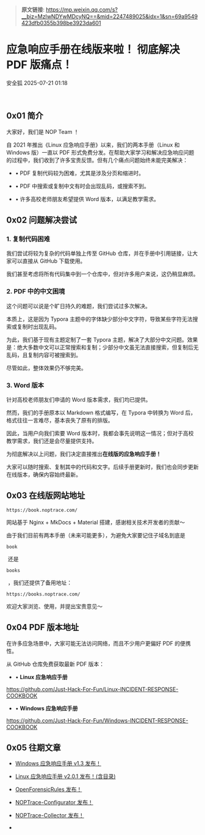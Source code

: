> **原文链接**: https://mp.weixin.qq.com/s?__biz=MzIwNDYwMDcyNQ==&mid=2247489025&idx=1&sn=69a9549423dfb0355b398be3923da601

#  应急响应手册在线版来啦！ 彻底解决 PDF 版痛点！  
 安全狐   2025-07-21 01:18  
  
   
  
## 0x01 简介  
  
大家好，我们是 NOP Team ！  
  
自 2021 年推出《Linux 应急响应手册》以来，我们的两本手册（Linux 和 Windows 版）一直以 PDF 形式免费分发。在帮助大家学习和解决应急响应问题的过程中，我们收到了许多宝贵反馈。但有几个痛点问题始终未能完美解决：  
- • PDF 复制代码较为困难，尤其是涉及分页和缩进时。  
  
- • PDF 中搜索或复制中文有时会出现乱码，或搜索不到。  
  
- • 许多高校老师朋友希望提供 Word 版本，以满足教学需求。  
  
## 0x02 问题解决尝试  
### 1. 复制代码困难  
  
我们尝试将较为复杂的代码单独上传至 GitHub 仓库，并在手册中引用链接，让大家可以直接从 GitHub 下载使用。  
  
我们甚至考虑将所有代码集中到一个仓库中，但对许多用户来说，这仍稍显麻烦。  
### 2. PDF 中的中文困境  
  
这个问题可以说是个旷日持久的难题，我们尝试过多次解决。  
  
本质上，这是因为 Typora 主题中的字体缺少部分中文字符，导致某些字符无法搜索或复制时出现乱码。  
  
为此，我们基于现有主题定制了一套 Typora 主题，解决了大部分中文问题。效果是：绝大多数中文可以正常搜索和复制；少部分中文虽无法直接搜索，但复制后无乱码，且复制内容可被搜索到。  
  
尽管如此，整体效果仍不够完美。  
### 3. Word 版本  
  
针对高校老师朋友们申请的 Word 版本需求，我们均已提供。  
  
然而，我们的手册原本以 Markdown 格式编写，在 Typora 中转换为 Word 后，格式往往一言难尽，基本丧失了原有的排版。  
  
因此，当用户向我们索要 Word 版本时，我都会事先说明这一情况；但对于高校教学需求，我们还是会尽量提供支持。  
  
为彻底解决以上问题，我们决定直接推出**在线版的应急响应手册！**  
  
大家可以随时搜索、复制其中的代码和文字。后续手册更新时，我们也会同步更新在线版本，确保内容始终最新。  
## 0x03 在线版网站地址  

```
https://book.noptrace.com/
```

  
  
  
网站基于 Nginx + MkDocs + Material 搭建，感谢相关技术开发者的贡献～  
  
由于我们目前有两本手册（未来可能更多），为避免大家要记住子域名到底是 
```
book
```

  
 还是 
```
books
```

  
 ，我们还提供了备用地址：  

```
https://books.noptrace.com/
```

  
欢迎大家浏览、使用，并提出宝贵意见～  
## 0x04 PDF 版本地址  
  
在许多应急场景中，大家可能无法访问网络，而且不少用户更偏好 PDF 的便携性。  
  
从 GitHub 仓库免费获取最新 PDF 版本：  
- • **Linux 应急响应手册**  
  
https://github.com/Just-Hack-For-Fun/Linux-INCIDENT-RESPONSE-COOKBOOK  
  
- • **Windows 应急响应手册**  
  
https://github.com/Just-Hack-For-Fun/Windows-INCIDENT-RESPONSE-COOKBOOK  
  
## 0x05 往期文章  
- [Windows 应急响应手册 v1.3 发布！](https://mp.weixin.qq.com/s?__biz=MzU1NDkwMzAyMg==&mid=2247502967&idx=1&sn=64d276c8878b4f1e2fa6f5773b2649ee&scene=21#wechat_redirect)  
  
  
- [Linux 应急响应手册 v2.0.1 发布！(含目录)](https://mp.weixin.qq.com/s?__biz=MzU1NDkwMzAyMg==&mid=2247502770&idx=1&sn=85b3f9c13c78ee814042b282f6fe6e87&scene=21#wechat_redirect)  
  
  
- [OpenForensicRules 发布！](https://mp.weixin.qq.com/s?__biz=MzU1NDkwMzAyMg==&mid=2247502811&idx=1&sn=bdf64878bb87c64fb898881f5aadd82e&scene=21#wechat_redirect)  
  
  
- [NOPTrace-Configurator 发布！](https://mp.weixin.qq.com/s?__biz=MzU1NDkwMzAyMg==&mid=2247502819&idx=1&sn=66c9909519c95e1655978d666aba562d&scene=21#wechat_redirect)  
  
  
- [NOPTrace-Collector 发布！](https://mp.weixin.qq.com/s?__biz=MzU1NDkwMzAyMg==&mid=2247502852&idx=1&sn=3d3f29e38705cbb244c6774bf883997a&scene=21#wechat_redirect)  
  
  
-   
  
  
   
  
  
  
